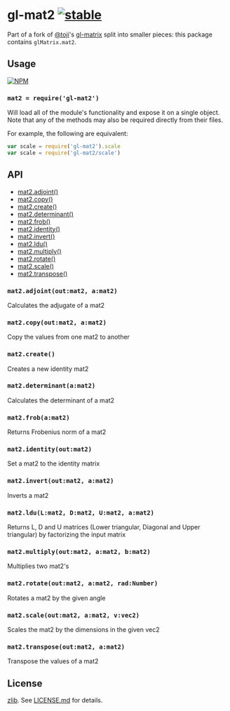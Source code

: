 # gl-mat2 [![stable](http://badges.github.io/stability-badges/dist/stable.svg)](http://github.com/badges/stability-badges)

Part of a fork of [@toji](http://github.com/toji)'s
[gl-matrix](http://github.com/toji/gl-matrix) split into smaller pieces: this
package contains `glMatrix.mat2`.

## Usage

[![NPM](https://nodei.co/npm/gl-mat2.png)](https://nodei.co/npm/gl-mat2/)

### `mat2 = require('gl-mat2')`

Will load all of the module's functionality and expose it on a single
object. Note that any of the methods may also be required directly
from their files.

For example, the following are equivalent:

``` javascript
var scale = require('gl-mat2').scale
var scale = require('gl-mat2/scale')
```

## API

  - [mat2.adjoint()](#mat2adjointoutmat2amat2)
  - [mat2.copy()](#mat2copyoutmat2amat2)
  - [mat2.create()](#mat2create)
  - [mat2.determinant()](#mat2determinantamat2)
  - [mat2.frob()](#mat2frobamat2)
  - [mat2.identity()](#mat2identityoutmat2)
  - [mat2.invert()](#mat2invertoutmat2amat2)
  - [mat2.ldu()](#mat2ldulmat2dmat2umat2amat2)
  - [mat2.multiply()](#mat2multiplyoutmat2amat2bmat2)
  - [mat2.rotate()](#mat2rotateoutmat2amat2radnumber)
  - [mat2.scale()](#mat2scaleoutmat2amat2vvec2)
  - [mat2.transpose()](#mat2transposeoutmat2amat2)

### `mat2.adjoint(out:mat2, a:mat2)`

  Calculates the adjugate of a mat2

### `mat2.copy(out:mat2, a:mat2)`

  Copy the values from one mat2 to another

### `mat2.create()`

  Creates a new identity mat2

### `mat2.determinant(a:mat2)`

  Calculates the determinant of a mat2

### `mat2.frob(a:mat2)`

  Returns Frobenius norm of a mat2

### `mat2.identity(out:mat2)`

  Set a mat2 to the identity matrix

### `mat2.invert(out:mat2, a:mat2)`

  Inverts a mat2

### `mat2.ldu(L:mat2, D:mat2, U:mat2, a:mat2)`

  Returns L, D and U matrices (Lower triangular, Diagonal and Upper triangular) by factorizing the input matrix

### `mat2.multiply(out:mat2, a:mat2, b:mat2)`

  Multiplies two mat2's

### `mat2.rotate(out:mat2, a:mat2, rad:Number)`

  Rotates a mat2 by the given angle

### `mat2.scale(out:mat2, a:mat2, v:vec2)`

  Scales the mat2 by the dimensions in the given vec2

### `mat2.transpose(out:mat2, a:mat2)`

  Transpose the values of a mat2

## License

[zlib](http://en.wikipedia.org/wiki/Zlib_License). See [LICENSE.md](http://github.com/hughsk/gl-mat2/blob/master/LICENSE.md) for details.
